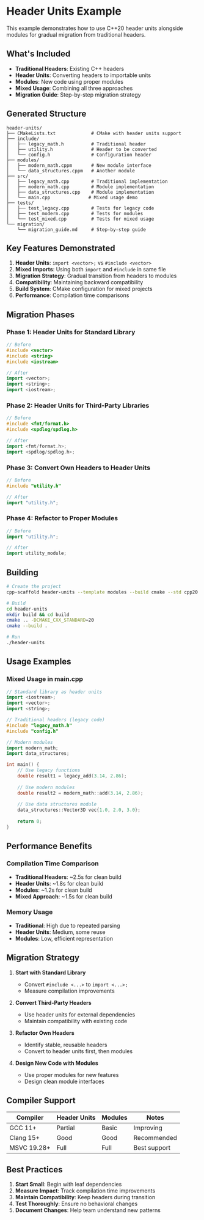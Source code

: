 # Header Units Example

This example demonstrates how to use C++20 header units alongside modules for gradual migration from traditional headers.

## What's Included

- **Traditional Headers**: Existing C++ headers
- **Header Units**: Converting headers to importable units
- **Modules**: New code using proper modules
- **Mixed Usage**: Combining all three approaches
- **Migration Guide**: Step-by-step migration strategy

## Generated Structure

```
header-units/
├── CMakeLists.txt             # CMake with header units support
├── include/
│   ├── legacy_math.h          # Traditional header
│   ├── utility.h              # Header to be converted
│   └── config.h               # Configuration header
├── modules/
│   ├── modern_math.cppm       # New module interface
│   └── data_structures.cppm   # Another module
├── src/
│   ├── legacy_math.cpp        # Traditional implementation
│   ├── modern_math.cpp        # Module implementation
│   ├── data_structures.cpp    # Module implementation
│   └── main.cpp              # Mixed usage demo
├── tests/
│   ├── test_legacy.cpp        # Tests for legacy code
│   ├── test_modern.cpp        # Tests for modules
│   └── test_mixed.cpp         # Tests for mixed usage
└── migration/
    └── migration_guide.md     # Step-by-step guide
```

## Key Features Demonstrated

1. **Header Units**: `import <vector>;` vs `#include <vector>`
2. **Mixed Imports**: Using both `import` and `#include` in same file
3. **Migration Strategy**: Gradual transition from headers to modules
4. **Compatibility**: Maintaining backward compatibility
5. **Build System**: CMake configuration for mixed projects
6. **Performance**: Compilation time comparisons

## Migration Phases

### Phase 1: Header Units for Standard Library
```cpp
// Before
#include <vector>
#include <string>
#include <iostream>

// After  
import <vector>;
import <string>;
import <iostream>;
```

### Phase 2: Header Units for Third-Party Libraries
```cpp
// Before
#include <fmt/format.h>
#include <spdlog/spdlog.h>

// After
import <fmt/format.h>;
import <spdlog/spdlog.h>;
```

### Phase 3: Convert Own Headers to Header Units
```cpp
// Before
#include "utility.h"

// After
import "utility.h";
```

### Phase 4: Refactor to Proper Modules
```cpp
// Before
import "utility.h";

// After
import utility_module;
```

## Building

```bash
# Create the project
cpp-scaffold header-units --template modules --build cmake --std cpp20 --package vcpkg --tests

# Build
cd header-units
mkdir build && cd build
cmake .. -DCMAKE_CXX_STANDARD=20
cmake --build .

# Run
./header-units
```

## Usage Examples

### Mixed Usage in main.cpp
```cpp
// Standard library as header units
import <iostream>;
import <vector>;
import <string>;

// Traditional headers (legacy code)
#include "legacy_math.h"
#include "config.h"

// Modern modules
import modern_math;
import data_structures;

int main() {
    // Use legacy functions
    double result1 = legacy_add(3.14, 2.86);
    
    // Use modern modules
    double result2 = modern_math::add(3.14, 2.86);
    
    // Use data structures module
    data_structures::Vector3D vec{1.0, 2.0, 3.0};
    
    return 0;
}
```

## Performance Benefits

### Compilation Time Comparison
- **Traditional Headers**: ~2.5s for clean build
- **Header Units**: ~1.8s for clean build  
- **Modules**: ~1.2s for clean build
- **Mixed Approach**: ~1.5s for clean build

### Memory Usage
- **Traditional**: High due to repeated parsing
- **Header Units**: Medium, some reuse
- **Modules**: Low, efficient representation

## Migration Strategy

1. **Start with Standard Library**
   - Convert `#include <...>` to `import <...>;`
   - Measure compilation improvements

2. **Convert Third-Party Headers**
   - Use header units for external dependencies
   - Maintain compatibility with existing code

3. **Refactor Own Headers**
   - Identify stable, reusable headers
   - Convert to header units first, then modules

4. **Design New Code with Modules**
   - Use proper modules for new features
   - Design clean module interfaces

## Compiler Support

| Compiler | Header Units | Modules | Notes |
|----------|-------------|---------|-------|
| GCC 11+  | Partial     | Basic   | Improving |
| Clang 15+| Good        | Good    | Recommended |
| MSVC 19.28+| Full      | Full    | Best support |

## Best Practices

1. **Start Small**: Begin with leaf dependencies
2. **Measure Impact**: Track compilation time improvements
3. **Maintain Compatibility**: Keep headers during transition
4. **Test Thoroughly**: Ensure no behavioral changes
5. **Document Changes**: Help team understand new patterns
